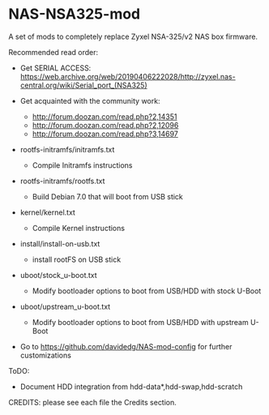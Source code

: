 NAS-NSA325-mod
==============

A set of mods to completely replace Zyxel NSA-325/v2 NAS box firmware.


Recommended read order:

- Get SERIAL ACCESS: https://web.archive.org/web/20190406222028/http://zyxel.nas-central.org/wiki/Serial_port_(NSA325)

- Get acquainted with the community work:
	- http://forum.doozan.com/read.php?2,14351
	- http://forum.doozan.com/read.php?2,12096
	- http://forum.doozan.com/read.php?3,14697

- rootfs-initramfs/initramfs.txt
	- Compile Initramfs instructions

- rootfs-initramfs/rootfs.txt
	- Build Debian 7.0 that will boot from USB stick

- kernel/kernel.txt
	- Compile Kernel instructions

- install/install-on-usb.txt
	- install rootFS on USB stick

- uboot/stock_u-boot.txt
	- Modify bootloader options to boot from USB/HDD with stock U-Boot

- uboot/upstream_u-boot.txt
	- Modify bootloader options to boot from USB/HDD with upstream U-Boot

- Go to https://github.com/davidedg/NAS-mod-config for further customizations



ToDO:

- Document HDD integration from hdd-data*,hdd-swap,hdd-scratch


CREDITS: please see each file the Credits section.
